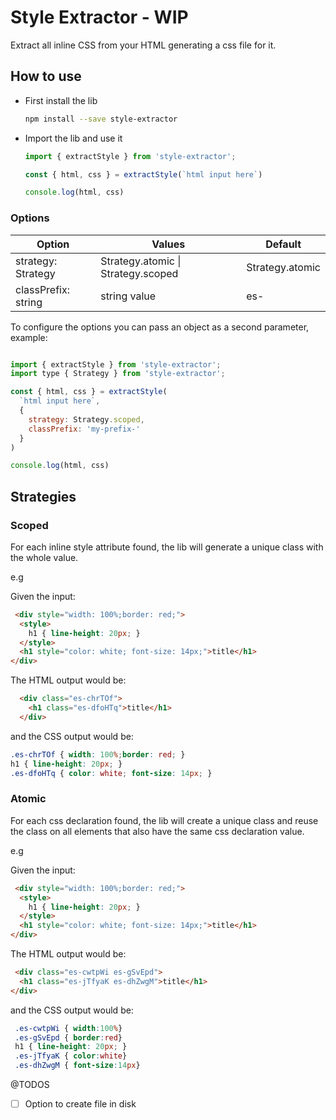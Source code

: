 # Style Extractor - WIP

Extract all inline CSS from your HTML generating a css file for it.

## How to use

- First install the lib

  ```bash
  npm install --save style-extractor
  ```

- Import the lib and use it

  ```js
  import { extractStyle } from 'style-extractor';

  const { html, css } = extractStyle(`html input here`)
  
  console.log(html, css)
  ```

### Options

| Option | Values  | Default |
|---|---|---|
| strategy: Strategy  |  Strategy.atomic \| Strategy.scoped | Strategy.atomic |
| classPrefix: string  |  string value | es-  |

To configure the options you can pass an object as a second parameter, example:

```js

import { extractStyle } from 'style-extractor';
import type { Strategy } from 'style-extractor';

const { html, css } = extractStyle(
  `html input here`,
  { 
    strategy: Strategy.scoped, 
    classPrefix: 'my-prefix-' 
  }
)

console.log(html, css)
```

## Strategies

### Scoped
  For each inline style attribute found, the lib will generate a unique class with the whole value.
  
  e.g

  Given the input:

  ```html
   <div style="width: 100%;border: red;">
    <style>
      h1 { line-height: 20px; }
    </style>
    <h1 style="color: white; font-size: 14px;">title</h1>  
  </div>
  ```

  The HTML output would be:

  ```html
    <div class="es-chrTOf">
      <h1 class="es-dfoHTq">title</h1>  
    </div>
  ```

  and the CSS output would be:

  ```css
  .es-chrTOf { width: 100%;border: red; }
  h1 { line-height: 20px; }
  .es-dfoHTq { color: white; font-size: 14px; }
  ```

### Atomic
  For each css declaration found, the lib will create a unique class and reuse the class on all elements that also have the same css declaration value.


  e.g

  Given the input:

  ```html
   <div style="width: 100%;border: red;">
    <style>
      h1 { line-height: 20px; }
    </style>
    <h1 style="color: white; font-size: 14px;">title</h1>  
  </div>
  ```

  The HTML output would be:

  ```html
   <div class="es-cwtpWi es-gSvEpd">
    <h1 class="es-jTfyaK es-dhZwgM">title</h1>  
  </div>
  ```

  and the CSS output would be:

  ```css
   .es-cwtpWi { width:100%}
   .es-gSvEpd { border:red}
   h1 { line-height: 20px; }
   .es-jTfyaK { color:white}
   .es-dhZwgM { font-size:14px}
  ```


@TODOS
- [ ] Option to create file in disk
